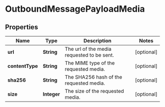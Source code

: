 # OutboundMessagePayloadMedia

## Properties
Name | Type | Description | Notes
------------ | ------------- | ------------- | -------------
**url** | **String** | The url of the media requested to be sent. |  [optional]
**contentType** | **String** | The MIME type of the requested media. |  [optional]
**sha256** | **String** | The SHA256 hash of the requested media. |  [optional]
**size** | **Integer** | The size of the requested media. |  [optional]
